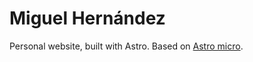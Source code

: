 # Miguel Hernández

Personal website, built with Astro. Based on [Astro micro](https://github.com/trevortylerlee/astro-micro).
